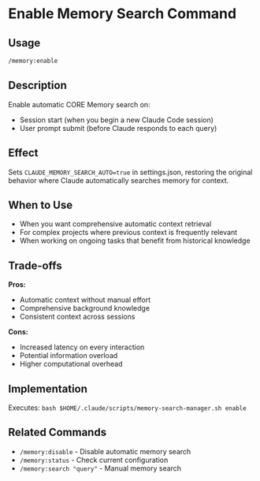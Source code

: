 # Enable Memory Search Command

## Usage

```bash
/memory:enable
```

## Description

Enable automatic CORE Memory search on:
- Session start (when you begin a new Claude Code session)  
- User prompt submit (before Claude responds to each query)

## Effect

Sets `CLAUDE_MEMORY_SEARCH_AUTO=true` in settings.json, restoring the original behavior where Claude automatically searches memory for context.

## When to Use

- When you want comprehensive automatic context retrieval
- For complex projects where previous context is frequently relevant
- When working on ongoing tasks that benefit from historical knowledge

## Trade-offs

**Pros:**
- Automatic context without manual effort
- Comprehensive background knowledge
- Consistent context across sessions

**Cons:**
- Increased latency on every interaction
- Potential information overload
- Higher computational overhead

## Implementation

Executes: `bash $HOME/.claude/scripts/memory-search-manager.sh enable`

## Related Commands

- `/memory:disable` - Disable automatic memory search
- `/memory:status` - Check current configuration
- `/memory:search "query"` - Manual memory search